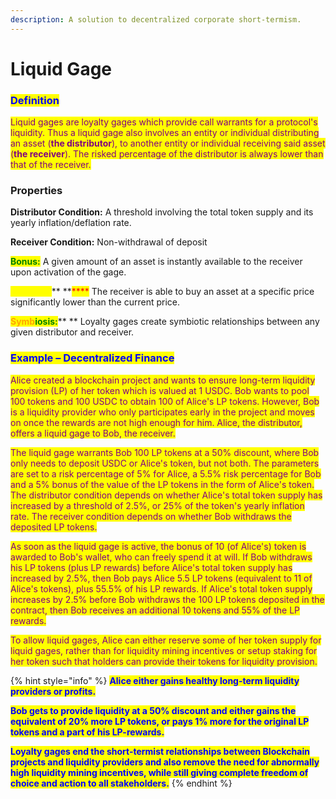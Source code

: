 ```yaml
---
description: A solution to decentralized corporate short-termism.
---
```


# Liquid Gage

### <mark style="color:blue;">Definition</mark>

<mark style="color:purple;">Liquid gages are loyalty gages which provide call warrants for a protocol's liquidity. Thus a liquid gage also involves an entity or individual distributing an asset (</mark><mark style="color:purple;">**the distributor**</mark><mark style="color:purple;">), to another entity or individual receiving said asset (</mark><mark style="color:purple;">**the receiver**</mark><mark style="color:purple;">). The risked percentage of the distributor is always lower than that of the receiver.</mark>

### Properties

**Distributor Condition:** A threshold involving the total token supply and its yearly inflation/deflation rate.

**Receiver Condition:** Non-withdrawal of deposit

<mark style="color:green;">**Bonus:**</mark> A given amount of an asset is instantly available to the receiver upon activation of the gage.

<mark style="color:yellow;">**Discount:**</mark>** **<mark style="color:red;">****</mark> The receiver is able to buy an asset at a specific price significantly lower than the current price.

<mark style="color:orange;">**Symb**</mark><mark style="color:green;">**iosis:**</mark>** ** Loyalty gages create symbiotic relationships between any given distributor and receiver.

### <mark style="color:blue;">**Example – Decentralized Finance**</mark>

<mark style="color:purple;">Alice created a blockchain project and wants to ensure long-term liquidity provision (LP) of her token which is valued at 1 USDC. Bob wants to pool 100 tokens and 100 USDC to obtain 100 of Alice's LP tokens. However, Bob is a liquidity provider who only participates early in the project and moves on once the rewards are not high enough for him. Alice, the distributor, offers a liquid gage to Bob, the receiver.</mark>&#x20;

<mark style="color:purple;">The liquid gage warrants Bob 100 LP tokens at a 50% discount, where Bob only needs to deposit USDC or Alice's token, but not both. The parameters are set to a risk percentage of 5% for Alice, a 5.5% risk percentage for Bob and a 5% bonus of the value of the LP tokens in the form of Alice's token. The distributor condition depends on whether Alice's total token supply has increased by a threshold of 2.5%, or 25% of the token's yearly inflation rate. The receiver condition depends on whether Bob withdraws the deposited LP tokens.</mark>&#x20;

<mark style="color:purple;">As soon as the liquid gage is active, the bonus of 10 (of Alice's) token is awarded to Bob's wallet, who can freely spend it at will. If Bob withdraws his LP tokens (plus LP rewards) before Alice's total token supply has increased by 2.5%, then Bob pays Alice 5.5 LP tokens (equivalent to 11 of Alice's tokens), plus 55.5% of his LP rewards. If Alice's total token supply increases by 2.5% before Bob withdraws the 100 LP tokens deposited in the contract, then Bob receives an additional 10 tokens and 55% of the LP rewards.</mark>&#x20;

<mark style="color:purple;">To allow liquid gages, Alice can either reserve some of her token supply for liquid gages, rather than for liquidity mining incentives or setup staking for her token such that holders can provide their tokens for liquidity provision.</mark>&#x20;

{% hint style="info" %}
<mark style="color:blue;">**Alice either gains healthy long-term liquidity providers or profits.**</mark>

<mark style="color:blue;">**Bob gets to provide liquidity at a 50% discount and either gains the equivalent of 20% more LP tokens, or pays 1% more for the original LP tokens and a part of his LP-rewards.**</mark>

<mark style="color:blue;">**Loyalty gages end the short-termist relationships between Blockchain projects and liquidity providers and also remove the need for abnormally high liquidity mining incentives, while still giving complete freedom of choice and action to all stakeholders.**</mark>
{% endhint %}
